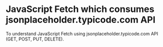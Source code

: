 # JavaScript Fetch which consumes jsonplaceholder.typicode.com API

To understand JavaScript Fetch using jsonplaceholder.typicode.com API (GET, POST, PUT, DELETE). 

